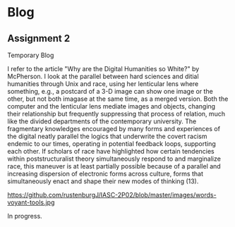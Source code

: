 #  Blog

## Assignment 2

Temporary Blog

I refer to the article "Why are the Digital Humanities so White?" by McPherson. I look at the parallel between hard sciences and ditial humanities through Unix and race, using her lenticular lens where something, e.g., a postcard of a 3-D image can show one image or the other, but not both imagase at the same time, as a merged version. Both the computer and the lenticular lens mediate images and objects, changing their relationship but frequently suppressing that process of relation, much like the divided departments of the contemporary university. The fragmentary knowledges encouraged by many forms and experiences of the digital neatly parallel the logics that underwrite the covert racism endemic to our times, operating in potential feedback loops, supporting each other. If scholars of race have highlighted how certain tendencies within poststructuralist theory simultaneously respond to and marginalize race, this maneuver is at least partially possible because of a parallel and increasing dispersion of electronic forms across culture, forms that simultaneously enact and shape their new modes of thinking (13).


https://github.com/rustenburgJ/IASC-2P02/blob/master/images/words-voyant-tools.jpg

In progress.
